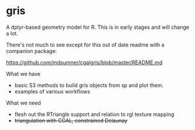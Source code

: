# gris

A dplyr-based geometry model for R. This is in early stages and will change a lot.

There's not much to see except for this out of date readme with a companion package: 

https://github.com/mdsumner/cgalgris/blob/master/README.md

What we have 
 
* basic S3 methods to build gris objects from sp and plot them. 
* examples of various workflows


What we need

* flesh out the RTriangle support and relation to rgl texture mapping
* ~~triangulation with CGAL, constrained Delaunay~~






